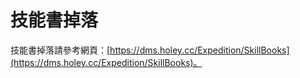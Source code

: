 # 技能書掉落

技能書掉落請參考網頁：[https://dms.holey.cc/Expedition/SkillBooks](https://dms.holey.cc/Expedition/SkillBooks)。
